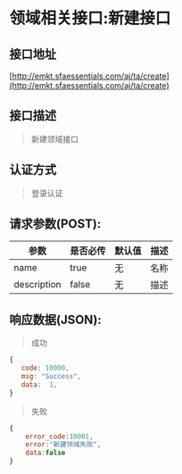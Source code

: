 # 领域相关接口:新建接口

## 接口地址

[http://emkt.sfaessentials.com/aj/ta/create](http://emkt.sfaessentials.com/aj/ta/create)

## 接口描述

> 新建领域接口

## 认证方式

> 登录认证

## 请求参数(POST):

| 参数 | 是否必传 | 默认值 |  描述 | 
| ---- | ----- | ----- | ----- | 
| name | true | 无 | 名称 | 
| description | false | 无  |描述 |



## 响应数据(JSON):
> 成功

```javascript
{
   code: 10000,
   msg: "Success",
   data:  1,
}
```
> 失败 

```javascript
{
    error_code:10001,
    error:"新建领域失败",
    data:false
}
```